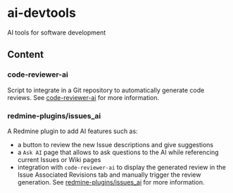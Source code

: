 # ai-devtools
AI tools for software development

## Content

### code-reviewer-ai

Script to integrate in a Git repository to automatically generate code reviews.
See [code-reviewer-ai](code-reviewer-ai/README.md) for more information.

### redmine-plugins/issues_ai

A Redmine plugin to add AI features such as:
- a button to review the new Issue descriptions and give suggestions
- a `Ask AI` page that allows to ask questions to the AI while referencing current Issues or Wiki pages
- integration with `code-reviewer-ai` to display the generated review in the Issue Associated Revisions tab and manually trigger the review generation.
See [redmine-plugins/issues_ai](redmine-plugins/issues_ai/README.rdoc) for more information.